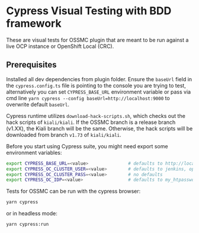 # Cypress Visual Testing with BDD framework

These are visual tests for OSSMC plugin that are meant to be run against a live OCP instance or OpenShift Local (CRC).

## Prerequisites

Installed all dev dependencies from plugin folder. Ensure the `baseUrl` field in the `cypress.config.ts` file is pointing to the console you are trying to test, alternatively you can set `CYPRESS_BASE_URL` environment variable or pass via cmd line `yarn cypress --config baseUrl=http://localhost:9000` to overwrite default `baseUrl`.

Cypress runtime utilizes `download-hack-scripts.sh`, which checks out the hack scripts of `kiali/kiali`. If the OSSMC branch is a release branch (v1.XX), the Kiali branch will be the same. Otherwise, the hack scripts will be downloaded from branch `v1.73` of `kiali/kiali`.

Before you start using Cypress suite, you might need export some environment variables:

```bash
export CYPRESS_BASE_URL=<value>               # defaults to http://localhost:9000
export CYPRESS_OC_CLUSTER_USER=<value>        # defaults to jenkins, opt. kubeadmin
export CYPRESS_OC_CLUSTER_PASS=<value>        # no defaults
export CYPRESS_OC_IDP=<value>                 # defaults to my_htpasswd_provider
```

Tests for OSSMC can be run with the cypress browser:

```bash
yarn cypress
```

or in headless mode:

```bash
yarn cypress:run
```
